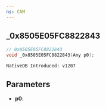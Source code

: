 ```yaml
---
ns: CAM
---
```

## _0x8505E05FC8822843

```c
// 0x8505E05FC8822843
void _0x8505E05FC8822843(Any p0);
```

```
NativeDB Introduced: v1207
```

## Parameters
* **p0**:
